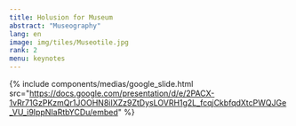 ```yaml
---
title: Holusion for Museum
abstract: "Museography"
lang: en
image: img/tiles/Museotile.jpg
rank: 2
menu: keynotes
---
```




  {% include components/medias/google_slide.html src="https://docs.google.com/presentation/d/e/2PACX-1vRr71GzPKzmQr1JOOHN8iIXZz9ZtDysLOVRH1g2L_fcqjCkbfqdXtcPWQJGe_VU_i9IppNIaRtbYCDu/embed" %}


 

